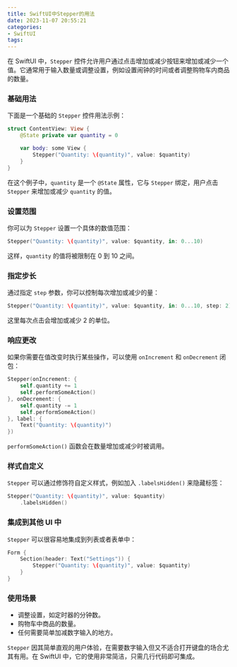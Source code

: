 ```yaml
---
title: SwiftUI中Stepper的用法
date: 2023-11-07 20:55:21
categories:
- SwiftUI
tags:
---
```

在 SwiftUI 中，`Stepper` 控件允许用户通过点击增加或减少按钮来增加或减少一个值。它通常用于输入数量或调整设置，例如设置闹钟的时间或者调整购物车内商品的数量。

### 基础用法

下面是一个基础的 `Stepper` 控件用法示例：

```swift
struct ContentView: View {
    @State private var quantity = 0

    var body: some View {
        Stepper("Quantity: \(quantity)", value: $quantity)
    }
}
```

在这个例子中，`quantity` 是一个 `@State` 属性，它与 `Stepper` 绑定，用户点击 `Stepper` 来增加或减少 `quantity` 的值。

### 设置范围

你可以为 `Stepper` 设置一个具体的数值范围：

```swift
Stepper("Quantity: \(quantity)", value: $quantity, in: 0...10)
```

这样，`quantity` 的值将被限制在 0 到 10 之间。

### 指定步长

通过指定 `step` 参数，你可以控制每次增加或减少的量：

```swift
Stepper("Quantity: \(quantity)", value: $quantity, in: 0...10, step: 2)
```

这里每次点击会增加或减少 2 的单位。

### 响应更改

如果你需要在值改变时执行某些操作，可以使用 `onIncrement` 和 `onDecrement` 闭包：

```swift
Stepper(onIncrement: {
    self.quantity += 1
    self.performSomeAction()
}, onDecrement: {
    self.quantity -= 1
    self.performSomeAction()
}, label: {
    Text("Quantity: \(quantity)")
})
```

`performSomeAction()` 函数会在数量增加或减少时被调用。

### 样式自定义

`Stepper` 可以通过修饰符自定义样式，例如加入 `.labelsHidden()` 来隐藏标签：

```swift
Stepper("Quantity: \(quantity)", value: $quantity)
    .labelsHidden()
```

### 集成到其他 UI 中

`Stepper` 可以很容易地集成到列表或者表单中：

```swift
Form {
    Section(header: Text("Settings")) {
        Stepper("Quantity: \(quantity)", value: $quantity)
    }
}
```

### 使用场景

- 调整设置，如定时器的分钟数。
- 购物车中商品的数量。
- 任何需要简单加减数字输入的地方。

`Stepper` 因其简单直观的用户体验，在需要数字输入但又不适合打开键盘的场合尤其有用。在 SwiftUI 中，它的使用非常简洁，只需几行代码即可集成。